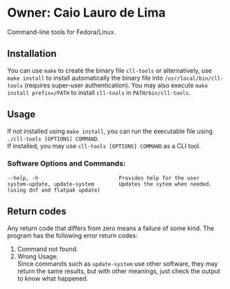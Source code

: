 # Owner: Caio Lauro de Lima

Command-line tools for Fedora/Linux.

## Installation
You can use `make` to create the binary file `cll-tools` or alternatively, use `make install` to install automatically the binary file into `/usr/local/bin/cll-tools` (requires super-user authentication). You may also execute `make install prefix=/PATH` to install `cll-tools` in `PATH/bin/cll-tools`.

## Usage
If not installed using `make install`, you can run the executable file using `./cll-tools [OPTIONS] COMMAND`. \
If installed, you may use `cll-tools [OPTIONS] COMMAND` as a CLI tool.

### Software Options and Commands:
```
--help, -h                          Provides help for the user
system-update, update-system        Updates the sytem when needed. (using dnf and flatpak update)
```

## Return codes
Any return code that differs from zero means a failure of some kind. The program has the following error return codes: 
1. Command not found.
2. Wrong Usage.\
Since commands such as `update-system` use other software, they may return the same results, but with other meanings, just check the output to know what happened.
